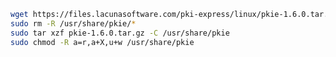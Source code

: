 ﻿```sh
wget https://files.lacunasoftware.com/pki-express/linux/pkie-1.6.0.tar.gz
sudo rm -R /usr/share/pkie/*
sudo tar xzf pkie-1.6.0.tar.gz -C /usr/share/pkie
sudo chmod -R a=r,a+X,u+w /usr/share/pkie
```
